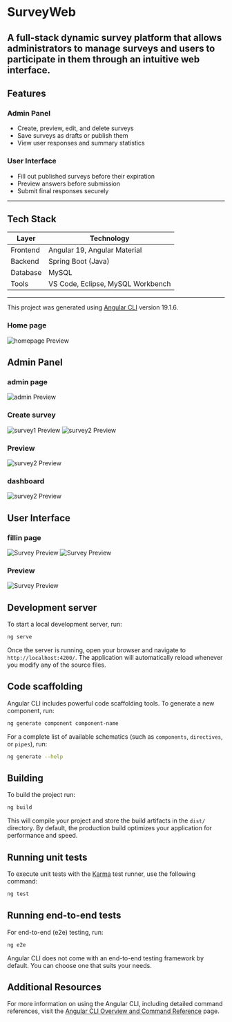 # SurveyWeb
A full-stack dynamic survey platform that allows administrators to manage surveys and users to participate in them through an intuitive web interface.
---

## Features

### Admin Panel

- Create, preview, edit, and delete surveys
- Save surveys as drafts or publish them
- View user responses and summary statistics

### User Interface

- Fill out published surveys before their expiration
- Preview answers before submission
- Submit final responses securely

---

## Tech Stack

| Layer      | Technology                |
|------------|----------------------------|
| Frontend   | Angular 19, Angular Material |
| Backend    | Spring Boot (Java)         |
| Database   | MySQL                      |
| Tools      | VS Code, Eclipse, MySQL Workbench |

---

This project was generated using [Angular CLI](https://github.com/angular/angular-cli) version 19.1.6.

### Home page
![homepage Preview](pictures/homepage.png)
## Admin Panel
### admin page
![admin Preview](pictures/adminpage.png)
### Create survey
![survey1 Preview](pictures/q1.png)
![survey2 Preview](pictures/q2.png)
### Preview 
![survey2 Preview](pictures/cp.png)
### dashboard
![survey2 Preview](pictures/result.png)
## User Interface
### fillin page
![Survey Preview](pictures/filin1.png)
![Survey Preview](pictures/fillin2.png)
### Preview
![Survey Preview](pictures/fp.png)

## Development server

To start a local development server, run:

```bash
ng serve
```

Once the server is running, open your browser and navigate to `http://localhost:4200/`. The application will automatically reload whenever you modify any of the source files.

## Code scaffolding

Angular CLI includes powerful code scaffolding tools. To generate a new component, run:

```bash
ng generate component component-name
```

For a complete list of available schematics (such as `components`, `directives`, or `pipes`), run:

```bash
ng generate --help
```

## Building

To build the project run:

```bash
ng build
```

This will compile your project and store the build artifacts in the `dist/` directory. By default, the production build optimizes your application for performance and speed.

## Running unit tests

To execute unit tests with the [Karma](https://karma-runner.github.io) test runner, use the following command:

```bash
ng test
```

## Running end-to-end tests

For end-to-end (e2e) testing, run:

```bash
ng e2e
```

Angular CLI does not come with an end-to-end testing framework by default. You can choose one that suits your needs.

## Additional Resources

For more information on using the Angular CLI, including detailed command references, visit the [Angular CLI Overview and Command Reference](https://angular.dev/tools/cli) page.
